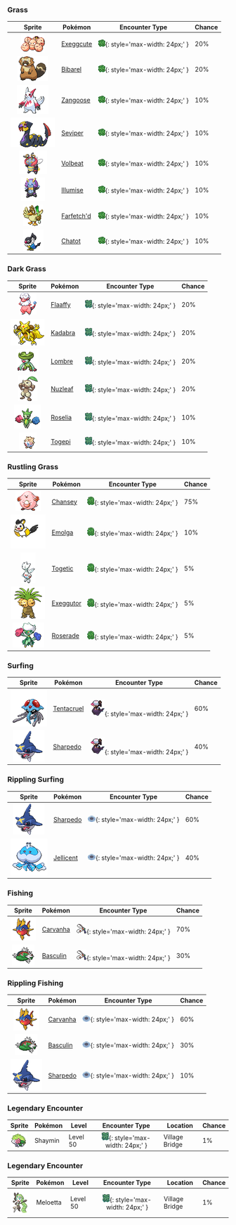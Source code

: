 

### Grass

| Sprite | Pokémon | Encounter Type | Chance |
| :---: | --- | :---: | --- |
| ![exeggcute](../../assets/sprites/exeggcute/front.gif) | [Exeggcute](../../pokemon/exeggcute.md/) | ![Grass](../../assets/encounter_types/grass.png){: style='max-width: 24px;' } | 20% |
| ![bibarel](../../assets/sprites/bibarel/front.gif) | [Bibarel](../../pokemon/bibarel.md/) | ![Grass](../../assets/encounter_types/grass.png){: style='max-width: 24px;' } | 20% |
| ![zangoose](../../assets/sprites/zangoose/front.gif) | [Zangoose](../../pokemon/zangoose.md/) | ![Grass](../../assets/encounter_types/grass.png){: style='max-width: 24px;' } | 10% |
| ![seviper](../../assets/sprites/seviper/front.gif) | [Seviper](../../pokemon/seviper.md/) | ![Grass](../../assets/encounter_types/grass.png){: style='max-width: 24px;' } | 10% |
| ![volbeat](../../assets/sprites/volbeat/front.gif) | [Volbeat](../../pokemon/volbeat.md/) | ![Grass](../../assets/encounter_types/grass.png){: style='max-width: 24px;' } | 10% |
| ![illumise](../../assets/sprites/illumise/front.gif) | [Illumise](../../pokemon/illumise.md/) | ![Grass](../../assets/encounter_types/grass.png){: style='max-width: 24px;' } | 10% |
| ![farfetchd](../../assets/sprites/farfetchd/front.gif) | [Farfetch'd](../../pokemon/farfetchd.md/) | ![Grass](../../assets/encounter_types/grass.png){: style='max-width: 24px;' } | 10% |
| ![chatot](../../assets/sprites/chatot/front.gif) | [Chatot](../../pokemon/chatot.md/) | ![Grass](../../assets/encounter_types/grass.png){: style='max-width: 24px;' } | 10%

### Dark Grass

| Sprite | Pokémon | Encounter Type | Chance |
| :---: | --- | :---: | --- |
| ![flaaffy](../../assets/sprites/flaaffy/front.gif) | [Flaaffy](../../pokemon/flaaffy.md/) | ![Dark Grass](../../assets/encounter_types/dark_grass.png){: style='max-width: 24px;' } | 20% |
| ![kadabra](../../assets/sprites/kadabra/front.gif) | [Kadabra](../../pokemon/kadabra.md/) | ![Dark Grass](../../assets/encounter_types/dark_grass.png){: style='max-width: 24px;' } | 20% |
| ![lombre](../../assets/sprites/lombre/front.gif) | [Lombre](../../pokemon/lombre.md/) | ![Dark Grass](../../assets/encounter_types/dark_grass.png){: style='max-width: 24px;' } | 20% |
| ![nuzleaf](../../assets/sprites/nuzleaf/front.gif) | [Nuzleaf](../../pokemon/nuzleaf.md/) | ![Dark Grass](../../assets/encounter_types/dark_grass.png){: style='max-width: 24px;' } | 20% |
| ![roselia](../../assets/sprites/roselia/front.gif) | [Roselia](../../pokemon/roselia.md/) | ![Dark Grass](../../assets/encounter_types/dark_grass.png){: style='max-width: 24px;' } | 10% |
| ![togepi](../../assets/sprites/togepi/front.gif) | [Togepi](../../pokemon/togepi.md/) | ![Dark Grass](../../assets/encounter_types/dark_grass.png){: style='max-width: 24px;' } | 10%

### Rustling Grass

| Sprite | Pokémon | Encounter Type | Chance |
| :---: | --- | :---: | --- |
| ![chansey](../../assets/sprites/chansey/front.gif) | [Chansey](../../pokemon/chansey.md/) | ![Rustling Grass](../../assets/encounter_types/rustling_grass.png){: style='max-width: 24px;' } | 75% |
| ![emolga](../../assets/sprites/emolga/front.gif) | [Emolga](../../pokemon/emolga.md/) | ![Rustling Grass](../../assets/encounter_types/rustling_grass.png){: style='max-width: 24px;' } | 10% |
| ![togetic](../../assets/sprites/togetic/front.gif) | [Togetic](../../pokemon/togetic.md/) | ![Rustling Grass](../../assets/encounter_types/rustling_grass.png){: style='max-width: 24px;' } | 5% |
| ![exeggutor](../../assets/sprites/exeggutor/front.gif) | [Exeggutor](../../pokemon/exeggutor.md/) | ![Rustling Grass](../../assets/encounter_types/rustling_grass.png){: style='max-width: 24px;' } | 5% |
| ![roserade](../../assets/sprites/roserade/front.gif) | [Roserade](../../pokemon/roserade.md/) | ![Rustling Grass](../../assets/encounter_types/rustling_grass.png){: style='max-width: 24px;' } | 5%

### Surfing

| Sprite | Pokémon | Encounter Type | Chance |
| :---: | --- | :---: | --- |
| ![tentacruel](../../assets/sprites/tentacruel/front.gif) | [Tentacruel](../../pokemon/tentacruel.md/) | ![Surfing](../../assets/encounter_types/surfing.png){: style='max-width: 24px;' } | 60% |
| ![sharpedo](../../assets/sprites/sharpedo/front.gif) | [Sharpedo](../../pokemon/sharpedo.md/) | ![Surfing](../../assets/encounter_types/surfing.png){: style='max-width: 24px;' } | 40%

### Rippling Surfing

| Sprite | Pokémon | Encounter Type | Chance |
| :---: | --- | :---: | --- |
| ![sharpedo](../../assets/sprites/sharpedo/front.gif) | [Sharpedo](../../pokemon/sharpedo.md/) | ![Rippling Surfing](../../assets/encounter_types/rippling_surfing.png){: style='max-width: 24px;' } | 60% |
| ![jellicent](../../assets/sprites/jellicent/front.gif) | [Jellicent](../../pokemon/jellicent.md/) | ![Rippling Surfing](../../assets/encounter_types/rippling_surfing.png){: style='max-width: 24px;' } | 40%

### Fishing

| Sprite | Pokémon | Encounter Type | Chance |
| :---: | --- | :---: | --- |
| ![carvanha](../../assets/sprites/carvanha/front.gif) | [Carvanha](../../pokemon/carvanha.md/) | ![Fishing](../../assets/encounter_types/fishing.png){: style='max-width: 24px;' } | 70% |
| ![basculin-red-striped](../../assets/sprites/basculin-red-striped/front.gif) | [Basculin](../../pokemon/basculin-red-striped.md/) | ![Fishing](../../assets/encounter_types/fishing.png){: style='max-width: 24px;' } | 30%

### Rippling Fishing

| Sprite | Pokémon | Encounter Type | Chance |
| :---: | --- | :---: | --- |
| ![carvanha](../../assets/sprites/carvanha/front.gif) | [Carvanha](../../pokemon/carvanha.md/) | ![Rippling Fishing](../../assets/encounter_types/rippling_fishing.png){: style='max-width: 24px;' } | 60% |
| ![basculin-red-striped](../../assets/sprites/basculin-red-striped/front.gif) | [Basculin](../../pokemon/basculin-red-striped.md/) | ![Rippling Fishing](../../assets/encounter_types/rippling_fishing.png){: style='max-width: 24px;' } | 30% |
| ![sharpedo](../../assets/sprites/sharpedo/front.gif) | [Sharpedo](../../pokemon/sharpedo.md/) | ![Rippling Fishing](../../assets/encounter_types/rippling_fishing.png){: style='max-width: 24px;' } | 10% |

### Legendary Encounter

| Sprite | Pokémon | Level | Encounter Type | Location | Chance |
| :---: | --- | --- | :---: | --- | --- |
| ![shaymin-land](../../assets/sprites/shaymin-land/front.gif) | Shaymin | Level 50 | ![dark_grass](../../assets/encounter_types/dark_grass.png){: style='max-width: 24px;' } | Village Bridge | 1% |

### Legendary Encounter

| Sprite | Pokémon | Level | Encounter Type | Location | Chance |
| :---: | --- | --- | :---: | --- | --- |
| ![meloetta-aria](../../assets/sprites/meloetta-aria/front.gif) | Meloetta | Level 50 | ![dark_grass](../../assets/encounter_types/dark_grass.png){: style='max-width: 24px;' } | Village Bridge | 1% |
